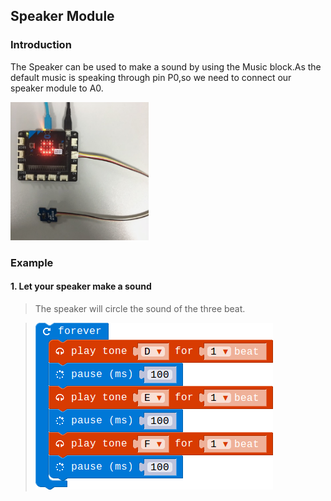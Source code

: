 ## Speaker Module

### Introduction

The Speaker can be used to make a sound by using the Music block.As the default music is speaking through pin P0,so we need to connect our speaker module to A0.

![module_pic](./image/modules/electronic_circuit.png)

### Example

#### 1. Let your speaker make a sound

> The speaker will circle the sound of the three beat.

> ![pic2](./image/Speaker/speaker-exam.png)


